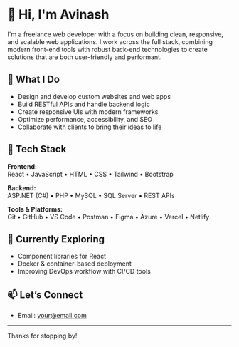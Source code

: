 # 👋 Hi, I'm Avinash

I'm a freelance web developer with a focus on building clean, responsive, and scalable web applications. I work across the full stack, combining modern front-end tools with robust back-end technologies to create solutions that are both user-friendly and performant.

## 💼 What I Do
- Design and develop custom websites and web apps
- Build RESTful APIs and handle backend logic
- Create responsive UIs with modern frameworks
- Optimize performance, accessibility, and SEO
- Collaborate with clients to bring their ideas to life

## 🧰 Tech Stack

**Frontend:**  
React • JavaScript • HTML • CSS • Tailwind • Bootstrap

**Backend:**  
ASP.NET (C#) • PHP • MySQL • SQL Server • REST APIs

**Tools & Platforms:**  
Git • GitHub • VS Code • Postman • Figma • Azure • Vercel • Netlify

## 🧩 Currently Exploring
- Component libraries for React  
- Docker & container-based deployment  
- Improving DevOps workflow with CI/CD tools

## 📫 Let’s Connect
- Email: your@email.com

---

Thanks for stopping by!

